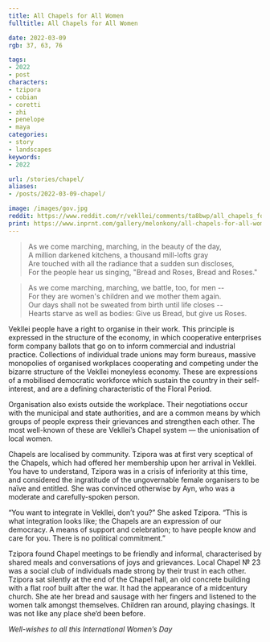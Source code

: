 ```yaml
---
title: All Chapels for All Women
fulltitle: All Chapels for All Women

date: 2022-03-09
rgb: 37, 63, 76

tags: 
- 2022
- post
characters:
- tzipora
- cobian
- coretti
- zhi
- penelope
- maya
categories:
- story
- landscapes
keywords:
- 2022

url: /stories/chapel/
aliases:
- /posts/2022-03-09-chapel/

image: /images/gov.jpg
reddit: https://www.reddit.com/r/vekllei/comments/ta8bwp/all_chapels_for_all_women/
print: https://www.inprnt.com/gallery/melonkony/all-chapels-for-all-women/
---
```

> As we come marching, marching, in the beauty of the day,  
> A million darkened kitchens, a thousand mill-lofts gray   
> Are touched with all the radiance that a sudden sun discloses,  
> For the people hear us singing, "Bread and Roses, Bread and Roses."

> As we come marching, marching, we battle, too, for men --  
> For they are women's children and we mother them again.   
> Our days shall not be sweated from birth until life closes --   
> Hearts starve as well as bodies: Give us Bread, but give us Roses.  

Vekllei people have a right to organise in their work. This principle is expressed in the structure of the economy, in which cooperative enterprises form company ballots that go on to inform commercial and industrial practice. Collections of individual trade unions may form bureaus, massive monopolies of organised workplaces cooperating and competing under the bizarre structure of the Vekllei moneyless economy. These are expressions of a mobilised democratic workforce which sustain the country in their self-interest, and are a defining characteristic of the Floral Period.

Organisation also exists outside the workplace. Their negotiations occur with the municipal and state authorities, and are a common means by which groups of people express their grievances and strengthen each other. The most well-known of these are Vekllei’s Chapel system — the unionisation of local women.

Chapels are localised by community. Tzipora was at first very sceptical of the Chapels, which had offered her membership upon her arrival in Vekllei. You have to understand, Tzipora was in a crisis of inferiority at this time, and considered the ingratitude of the ungovernable female organisers to be naïve and entitled. She was convinced otherwise by Ayn, who was a moderate and carefully-spoken person. 

“You want to integrate in Vekllei, don’t you?” She asked Tzipora. “This is what integration looks like; the Chapels are an expression of our democracy. A means of support and celebration; to have people know and care for you. There is no political commitment.”

Tzipora found Chapel meetings to be friendly and informal, characterised by shared meals and conversations of joys and grievances. Local Chapel № 23 was a social club of individuals made strong by their trust in each other. Tzipora sat silently at the end of the Chapel hall, an old concrete building with a flat roof built after the war. It had the appearance of a midcentury church. She ate her bread and sausage with her fingers and listened to the women talk amongst themselves. Children ran around, playing chasings. It was not like any place she’d been before.

*Well-wishes to all this International Women’s Day*